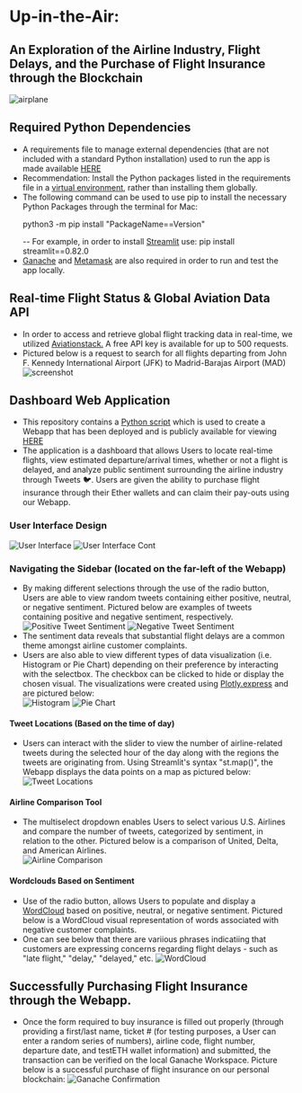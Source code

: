 # Up-in-the-Air:
## An Exploration of the Airline Industry, Flight Delays, and the Purchase of Flight Insurance through the Blockchain
![airplane](airplane.jpg)

## Required Python Dependencies 
-	A requirements file to manage external dependencies (that are not included with a standard Python installation) used to run the app is made available [HERE](requirements.txt)
-	Recommendation: Install the Python packages listed in the requirements file in a [virtual environment]( https://packaging.python.org/tutorials/installing-packages/#optionally-create-a-virtual-environment), rather than installing them globally. 
-	The following command can be used to use pip to install the necessary Python Packages through the terminal for Mac: <p> python3 -m pip install "PackageName==Version" </p>
-- For example, in order to install [Streamlit](https://streamlit.io/) use: pip install streamlit==0.82.0
- [Ganache](https://www.trufflesuite.com/ganache) and [Metamask](https://metamask.io/) are also required in order to run and test the app locally. 

## Real-time Flight Status & Global Aviation Data API
- In order to access and retrieve global flight tracking data in real-time, we utilized [Aviationstack.](https://aviationstack.com/) A free API key is available for up to 500 requests. 
- Pictured below is a request to search for all flights departing from John F. Kennedy International Airport (JFK) to Madrid-Barajas Airport (MAD)
![screenshot](flight-search-results.png)

## Dashboard Web Application
- This repository contains a [Python script](streamlit_app.py) which is used to create a Webapp that has been deployed and is publicly available for viewing [HERE]( https://share.streamlit.io/rawnakmahjabib/up-in-the-air/main)
- The application is a dashboard that allows Users to locate real-time flights, view estimated departure/arrival times, whether or not a flight is delayed, and analyze public sentiment surrounding the airline industry through Tweets 🐦. Users are given the ability to purchase flight insurance through their Ether wallets and can claim their pay-outs using our Webapp.

### User Interface Design 
![User Interface](user-interface1.png)
![User Interface Cont](user-interface2.png)

### Navigating the Sidebar (located on the far-left of the Webapp)
- By making different selections through the use of the radio button, Users are able to view random tweets containing either positive, neutral, or negative sentiment. Pictured below are examples of tweets containing positive and negative sentiment, respectively. <br>
![Positive Tweet Sentiment](random-pos-sentiment.png)
![Negative Tweet Sentiment](random-neg-sentiment.png)
- The sentiment data reveals that substantial flight delays are a common theme amongst airline customer complaints. 
- Users are also able to view different types of data visualization (i.e. Histogram or Pie Chart) depending on their preference by interacting with the selectbox. The checkbox can be clicked to hide or display the chosen visual. The visualizations were created using [Plotly.express](https://plotly.com/python/plotly-express/) and are pictured below: <br>
![Histogram](histogram.png)
![Pie Chart](piechart.png)
#### Tweet Locations (Based on the time of day)
- Users can interact with the slider to view the number of airline-related tweets during the selected hour of the day along with the regions the tweets are originating from. Using Streamlit's syntax "st.map()", the Webapp displays the data points on a map as pictured below: <br>
![Tweet Locations](tweet-locations.png)
#### Airline Comparison Tool
- The multiselect dropdown enables Users to select various U.S. Airlines and compare the number of tweets, categorized by sentiment, in relation to the other. Pictured below is a comparison of United, Delta, and American Airlines. <br>
![Airline Comparison](airline-breakdown.png)
#### Wordclouds Based on Sentiment 
- Use of the radio button, allows Users to populate and display a [WordCloud](https://amueller.github.io/word_cloud/generated/wordcloud.WordCloud.html) based on positive, neutral, or negative sentiment. Pictured below is a WordCloud visual representation of words associated with negative customer complaints. 
- One can see below that there are variious phrases indicatiing that customers are expressing concerns regarding flight delays - such as "late flight," "delay," "delayed," etc. 
![WordCloud](wordcloud-sentiment.png)

## Successfully Purchasing Flight Insurance through the Webapp. 
- Once the form required to buy insurance is filled out properly (through providing a first/last name, ticket # (for testing purposes, a User can enter a random series of numbers), airline code, flight number, departure date, and testETH wallet information) and submitted, the transaction can be verified on the local Ganache Workspace. Picture below is a successful purchase of flight insurance on our personal blockchain: 
![Ganache Confirmation](ganache-block-confirm.png)



